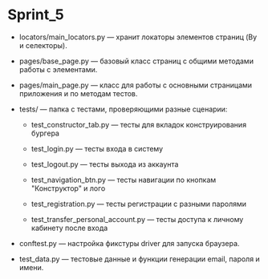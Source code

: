 # Sprint_5
- locators/main_locators.py — хранит локаторы элементов страниц (By и селекторы).

- pages/base_page.py — базовый класс страниц с общими методами работы с элементами.

- pages/main_page.py — класс для работы с основными страницами приложения и по методам тестов.

- tests/ — папка с тестами, проверяющими разные сценарии:

    - test_constructor_tab.py — тесты для вкладок конструирования бургера

    - test_login.py — тесты входа в систему

    - test_logout.py — тесты выхода из аккаунта

    - test_navigation_btn.py — тесты навигации по кнопкам "Конструктор" и лого

    - test_registration.py — тесты регистрации с разными паролями

    - test_transfer_personal_account.py — тесты доступа к личному кабинету после входа

- conftest.py — настройка фикстуры driver для запуска браузера.

- test_data.py — тестовые данные и функции генерации email, пароля и имени.